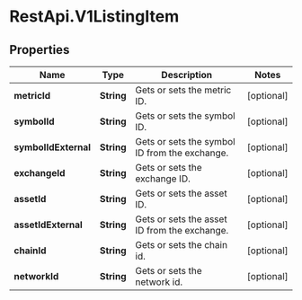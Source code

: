 # RestApi.V1ListingItem

## Properties

Name | Type | Description | Notes
------------ | ------------- | ------------- | -------------
**metricId** | **String** | Gets or sets the metric ID. | [optional] 
**symbolId** | **String** | Gets or sets the symbol ID. | [optional] 
**symbolIdExternal** | **String** | Gets or sets the symbol ID from the exchange. | [optional] 
**exchangeId** | **String** | Gets or sets the exchange ID. | [optional] 
**assetId** | **String** | Gets or sets the asset ID. | [optional] 
**assetIdExternal** | **String** | Gets or sets the asset ID from the exchange. | [optional] 
**chainId** | **String** | Gets or sets the chain id. | [optional] 
**networkId** | **String** | Gets or sets the network id. | [optional] 


